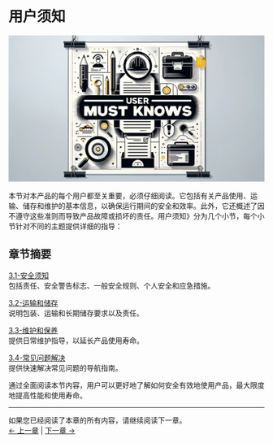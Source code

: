 # 用户须知

<img src="../resources/3-UserNotes/README/3-usermustknows-1.png" alt="img-1" width="800" height=“auto” /> <br>

本节对本产品的每个用户都至关重要，必须仔细阅读。它包括有关产品使用、运输、储存和维护的基本信息，以确保运行期间的安全和效率。此外，它还概述了因不遵守这些准则而导致产品故障或损坏的责任。用户须知》分为几个小节，每个小节针对不同的主题提供详细的指导：

## 章节摘要

[3.1-安全须知](3.1-SafetyInstruction.md)  
包括责任、安全警告标志、一般安全规则、个人安全和应急措施。

[3.2-运输和储存](3.2-TransportandStorage.md)  
 说明包装、运输和长期储存要求以及责任。

[3.3-维护和保养](3.3-MaintenanceandCare.md)  
提供日常维护指导，以延长产品使用寿命。

[3.4-常见问题解决](3.4-FAQs.md)  
提供快速解决常见问题的导航指南。

通过全面阅读本节内容，用户可以更好地了解如何安全有效地使用产品，最大限度地提高性能和使用寿命。

---

如果您已经阅读了本章的所有内容，请继续阅读下一章。 <br>
[← 上一章](../2-ProductFeature/README.md) | [下一章 →](../4-FirstInstallAndUse/README.md)
